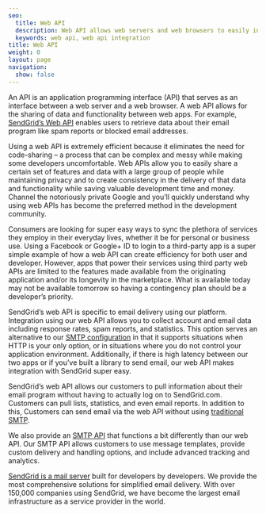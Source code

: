 ```yaml
---
seo:
  title: Web API
  description: Web API allows web servers and web browsers to easily interface with each other to enable account and data collection for services such as email.
  keywords: web api, web api integration
title: Web API
weight: 0
layout: page
navigation:
  show: false
---
```


An API is an application programming interface (API) that serves as an interface between a web server and a web browser. A web API allows for the sharing of data and functionality between web apps. For example, [SendGrid’s Web API]({{root_url}}/api-reference/) enables users to retrieve data about their email program like spam reports or blocked email addresses.

Using a web API is extremely efficient because it eliminates the need for code-sharing – a process that can be complex and messy while making some developers uncomfortable. Web APIs allow you to easily share a certain set of features and data with a large group of people while maintaining privacy and to create consistency in the delivery of that data and functionality while saving valuable development time and money. Channel the notoriously private Google and you’ll quickly understand why using web APIs has become the preferred method in the development community.

Consumers are looking for super easy ways to sync the plethora of services they employ in their everyday lives, whether it be for personal or business use. Using a Facebook or Google+ ID to login to a third-party app is a super simple example of how a web API can create efficiency for both user and developer. However, apps that power their services using third party web APIs are limited to the features made available from the originating application and/or its longevity in the marketplace. What is available today may not be available tomorrow so having a contingency plan should be a developer’s priority.

SendGrid’s web API is specific to email delivery using our platform. Integration using our web API allows you to collect account and email data including response rates, spam reports, and statistics. This option serves an alternative to our [SMTP configuration]({{root_url}}/for-developers/sending-email/building-an-smtp-email/) in that it supports situations when HTTP is your only option, or in situations where you do not control your application environment. Additionally, if there is high latency between our two apps or if you’ve built a library to send email, our web API makes integration with SendGrid super easy.

SendGrid’s web API allows our customers to pull information about their email program without having to actually log on to SendGrid.com. Customers can pull lists, statistics, and even email reports. In addition to this, Customers can send email via the web API without using [traditional SMTP]({{root_url}}/glossary/smtp/).

We also provide an [SMTP API]({{root_url}}/glossary/smtp-api/) that functions a bit differently than our web API. Our SMTP API allows customers to use message templates, provide custom delivery and handling options, and include advanced tracking and analytics.

[SendGrid is a mail server]({{root_url}}/glossary/smtp-server/) built for developers by developers. We provide the most comprehensive solutions for simplified email delivery. With over 150,000 companies using SendGrid, we have become the largest email infrastructure as a service provider in the world.
